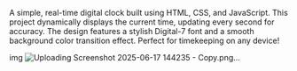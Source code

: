 A simple, real-time digital clock built using HTML, CSS, and JavaScript. This project dynamically displays the current time, updating every second for accuracy. The design features a stylish Digital-7 font and a smooth background color transition effect. Perfect for timekeeping on any device!

img
![Uploading Screenshot 2025-06-17 144235 - Copy.png…]()
